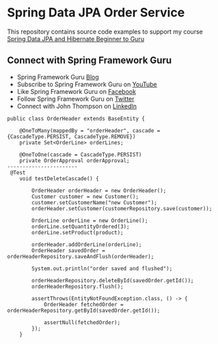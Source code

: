 # Spring Data JPA Order Service

This repository contains source code examples to support my course [Spring Data JPA and Hibernate Beginner to Guru](https://www.udemy.com/course/hibernate-and-spring-data-jpa-beginner-to-guru/?referralCode=251C4C865302C7B1BB8F)

## Connect with Spring Framework Guru
* Spring Framework Guru [Blog](https://springframework.guru/)
* Subscribe to Spring Framework Guru on [YouTube](https://www.youtube.com/channel/UCrXb8NaMPQCQkT8yMP_hSkw)
* Like Spring Framework Guru on [Facebook](https://www.facebook.com/springframeworkguru/)
* Follow Spring Framework Guru on [Twitter](https://twitter.com/spring_guru)
* Connect with John Thompson on [LinkedIn](http://www.linkedin.com/in/springguru)

```
public class OrderHeader extends BaseEntity {

    @OneToMany(mappedBy = "orderHeader", cascade = {CascadeType.PERSIST, CascadeType.REMOVE})
    private Set<OrderLine> orderLines;

    @OneToOne(cascade = CascadeType.PERSIST)
    private OrderApproval orderApproval;
-----------------------
 @Test
    void testDeleteCascade() {

        OrderHeader orderHeader = new OrderHeader();
        Customer customer = new Customer();
        customer.setCustomerName("new Customer");
        orderHeader.setCustomer(customerRepository.save(customer));

        OrderLine orderLine = new OrderLine();
        orderLine.setQuantityOrdered(3);
        orderLine.setProduct(product);

        orderHeader.addOrderLine(orderLine);
        OrderHeader savedOrder = orderHeaderRepository.saveAndFlush(orderHeader);

        System.out.println("order saved and flushed");

        orderHeaderRepository.deleteById(savedOrder.getId());
        orderHeaderRepository.flush();

        assertThrows(EntityNotFoundException.class, () -> {
            OrderHeader fetchedOrder = orderHeaderRepository.getById(savedOrder.getId());

            assertNull(fetchedOrder);
        });
    }
```